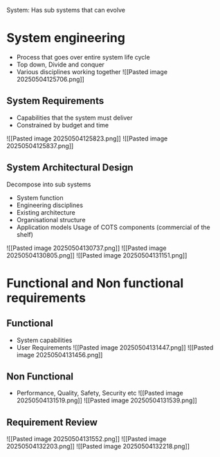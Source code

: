 System: Has sub systems that can evolve 

# System engineering
- Process that goes over entire system life cycle
- Top down, Divide and conquer 
- Various disciplines working together 
![[Pasted image 20250504125706.png]]

## System Requirements 
- Capabilities that the system must deliver 
- Constrained by budget and time

![[Pasted image 20250504125823.png]]
![[Pasted image 20250504125837.png]]

## System Architectural Design
Decompose into sub systems
- System function
- Engineering disciplines
- Existing architecture 
- Organisational structure
- Application models 
Usage of COTS components (commercial of the shelf)

![[Pasted image 20250504130737.png]]
![[Pasted image 20250504130805.png]]
![[Pasted image 20250504131151.png]]


# Functional and Non functional requirements
## Functional
- System capabilities 
- User Requirements 
![[Pasted image 20250504131447.png]]
![[Pasted image 20250504131456.png]]


## Non Functional
- Performance, Quality, Safety, Security etc
![[Pasted image 20250504131519.png]]
![[Pasted image 20250504131539.png]]

## Requirement Review
![[Pasted image 20250504131552.png]]
![[Pasted image 20250504132203.png]]
![[Pasted image 20250504132218.png]]